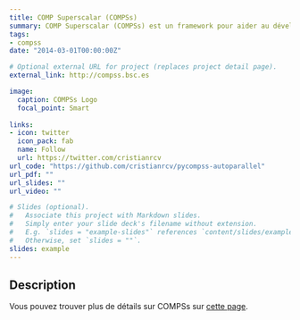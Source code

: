 ```yaml
---
title: COMP Superscalar (COMPSs)
summary: COMP Superscalar (COMPSs) est un framework pour aider au développement et à l'exécution d'aplications distribuées sur Clusters, Grids et Clouds.
tags:
- compss
date: "2014-03-01T00:00:00Z"

# Optional external URL for project (replaces project detail page).
external_link: http://compss.bsc.es

image:
  caption: COMPSs Logo
  focal_point: Smart
  
links:
- icon: twitter
  icon_pack: fab
  name: Follow
  url: https://twitter.com/cristianrcv
url_code: "https://github.com/cristianrcv/pycompss-autoparallel"
url_pdf: ""
url_slides: ""
url_video: ""

# Slides (optional).
#   Associate this project with Markdown slides.
#   Simply enter your slide deck's filename without extension.
#   E.g. `slides = "example-slides"` references `content/slides/example-slides.md`.
#   Otherwise, set `slides = ""`.
slides: example
---
```


<h2>Description</h2>

Vous pouvez trouver plus de détails sur COMPSs sur <a href="http://compss.bsc.es" target="_blank">cette page</a>.
